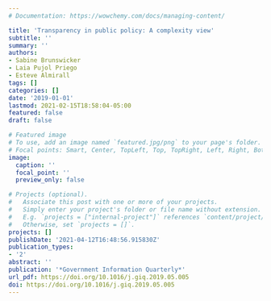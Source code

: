 ```yaml
---
# Documentation: https://wowchemy.com/docs/managing-content/

title: 'Transparency in public policy: A complexity view'
subtitle: ''
summary: ''
authors:
- Sabine Brunswicker
- Laia Pujol Priego
- Esteve Almirall
tags: []
categories: []
date: '2019-01-01'
lastmod: 2021-02-15T18:58:04-05:00
featured: false
draft: false

# Featured image
# To use, add an image named `featured.jpg/png` to your page's folder.
# Focal points: Smart, Center, TopLeft, Top, TopRight, Left, Right, BottomLeft, Bottom, BottomRight.
image:
  caption: ''
  focal_point: ''
  preview_only: false

# Projects (optional).
#   Associate this post with one or more of your projects.
#   Simply enter your project's folder or file name without extension.
#   E.g. `projects = ["internal-project"]` references `content/project/deep-learning/index.md`.
#   Otherwise, set `projects = []`.
projects: []
publishDate: '2021-04-12T16:48:56.915830Z'
publication_types:
- '2'
abstract: ''
publication: '*Government Information Quarterly*'
url_pdf: https://doi.org/10.1016/j.giq.2019.05.005
doi: https://doi.org/10.1016/j.giq.2019.05.005
---
```

